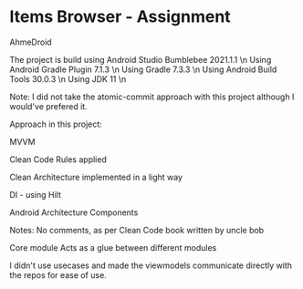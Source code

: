 # Items Browser - Assignment


AhmeDroid


The project is build using Android Studio Bumblebee 2021.1.1 \n
Using Android Gradle Plugin 7.1.3 \n
Using Gradle 7.3.3 \n
Using Android Build Tools 30.0.3 \n
Using JDK 11 \n

Note: I did not take the atomic-commit approach with this project although I would've prefered it.

Approach in this project:

MVVM

Clean Code Rules applied

Clean Architecture implemented in a light way

DI - using Hilt

Android Architecture Components



Notes:
No comments, as per Clean Code book written by uncle bob

Core module Acts as a glue between different modules

I didn't use usecases and made the viewmodels communicate directly with the repos for ease of use.


